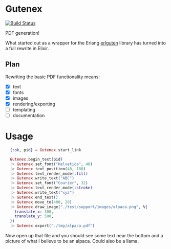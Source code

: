 # Gutenex

[![Build Status](https://travis-ci.org/SenecaSystems/gutenex.svg?branch=master)](https://travis-ci.org/SenecaSystems/gutenex)

PDF generation!


What started out as a wrapper for the Erlang [erlguten](https://github.com/ztmr/erlguten) library has turned into a full rewrite in Elixir.

## Plan

Rewriting the basic PDF functionality means:

- [x] text
- [x] fonts
- [x] images
- [x] rendering/exporting
- [ ] templating
- [ ] documentation

# Usage

```elixir
  {:ok, pid} = Gutenex.start_link

  Gutenex.begin_text(pid)
  |> Gutenex.set_font("Helvetica", 48)
  |> Gutenex.text_position(40, 180)
  |> Gutenex.text_render_mode(:fill)
  |> Gutenex.write_text("ABC")
  |> Gutenex.set_font("Courier", 32)
  |> Gutenex.text_render_mode(:stroke)
  |> Gutenex.write_text("xyz")
  |> Gutenex.end_text()
  |> Gutenex.move_to(400, 20)
  |> Gutenex.draw_image("./test/support/images/alpaca.png", %{
    translate_x: 300,
    translate_y: 500,
  })
  |> Gutenex.export("./tmp/alpaca.pdf")
```

Now open up that file and you should see some text near the bottom and a picture
of what I believe to be an alpaca. Could also be a llama.
